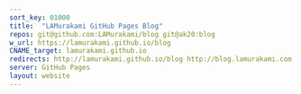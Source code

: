 ```yaml
---
sort_key: 01000
title:  "LAMurakami GitHub Pages Blog"
repos: git@github.com:LAMurakami/blog git@ak20:blog
w_url: https://lamurakami.github.io/blog
CNAME_target: lamurakami.github.io
redirects: http://lamurakami.github.io/blog http://blog.lamurakami.com
server: GitHub Pages
layout: website
---
```

